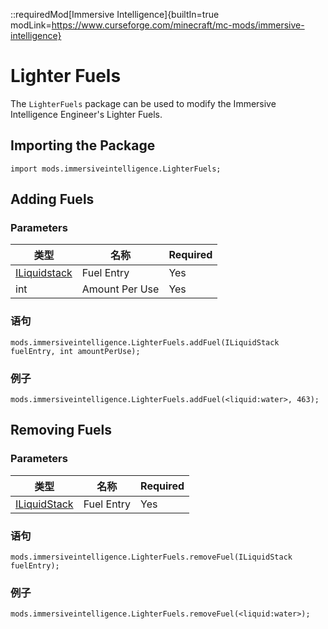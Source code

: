 ::requiredMod[Immersive Intelligence]{builtIn=true modLink=https://www.curseforge.com/minecraft/mc-mods/immersive-intelligence}

# Lighter Fuels

The `LighterFuels` package can be used to modify the Immersive Intelligence Engineer's Lighter Fuels.

## Importing the Package

```zenscript
import mods.immersiveintelligence.LighterFuels;
```

## Adding Fuels

### Parameters

| 类型                                             | 名称             | Required |
| ---------------------------------------------- | -------------- | -------- |
| [ILiquidstack](/Vanilla/Liquids/ILiquidstack/) | Fuel Entry     | Yes      |
| int                                            | Amount Per Use | Yes      |

### 语句

```zenscript
mods.immersiveintelligence.LighterFuels.addFuel(ILiquidStack fuelEntry, int amountPerUse);
```

### 例子

```zenscript
mods.immersiveintelligence.LighterFuels.addFuel(<liquid:water>, 463);
```

## Removing Fuels

### Parameters

| 类型                                           | 名称         | Required |
| -------------------------------------------- | ---------- | -------- |
| [ILiquidStack](/Vanilla/Items/ILiquidstack/) | Fuel Entry | Yes      |

### 语句

```zenscript
mods.immersiveintelligence.LighterFuels.removeFuel(ILiquidStack fuelEntry);
```

### 例子

```zenscript
mods.immersiveintelligence.LighterFuels.removeFuel(<liquid:water>);
```